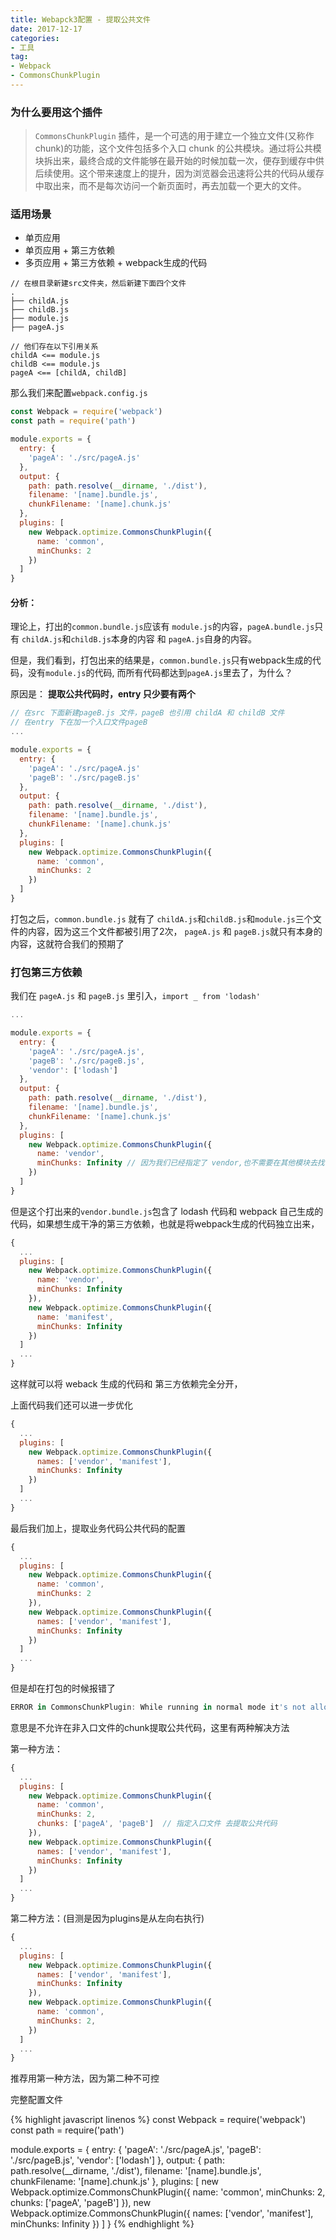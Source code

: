```yaml
---
title: Webapck3配置 - 提取公共文件
date: 2017-12-17
categories:
- 工具
tag: 
- Webpack
- CommonsChunkPlugin
---
```


### 为什么要用这个插件

>`CommonsChunkPlugin` 插件，是一个可选的用于建立一个独立文件(又称作 chunk)的功能，这个文件包括多个入口 chunk 的公共模块。通过将公共模块拆出来，最终合成的文件能够在最开始的时候加载一次，便存到缓存中供后续使用。这个带来速度上的提升，因为浏览器会迅速将公共的代码从缓存中取出来，而不是每次访问一个新页面时，再去加载一个更大的文件。

### 适用场景

- 单页应用
- 单页应用 + 第三方依赖
- 多页应用 + 第三方依赖 + webpack生成的代码

```
// 在根目录新建src文件夹，然后新建下面四个文件
.
├── childA.js
├── childB.js
├── module.js
├── pageA.js

// 他们存在以下引用关系
childA <== module.js
childB <== module.js
pageA <== [childA, childB]
```
那么我们来配置`webpack.config.js`

```js
const Webpack = require('webpack')
const path = require('path')

module.exports = {
  entry: {
    'pageA': './src/pageA.js'
  },
  output: {
    path: path.resolve(__dirname, './dist'),
    filename: '[name].bundle.js',
    chunkFilename: '[name].chunk.js'
  },
  plugins: [
    new Webpack.optimize.CommonsChunkPlugin({
      name: 'common',
      minChunks: 2
    })
  ]
}
```

#### 分析： 

理论上，打出的`common.bundle.js`应该有 `module.js`的内容，`pageA.bundle.js`只有 `childA.js`和`childB.js`本身的内容 和 `pageA.js`自身的内容。

但是，我们看到，打包出来的结果是，`common.bundle.js`只有webpack生成的代码，没有`module.js`的代码, 而所有代码都达到`pageA.js`里去了，为什么？

原因是： **提取公共代码时，entry 只少要有两个**

```js
// 在src 下面新建pageB.js 文件，pageB 也引用 childA 和 childB 文件
// 在entry 下在加一个入口文件pageB
...

module.exports = {
  entry: {
    'pageA': './src/pageA.js'
    'pageB': './src/pageB.js'
  },
  output: {
    path: path.resolve(__dirname, './dist'),
    filename: '[name].bundle.js',
    chunkFilename: '[name].chunk.js'
  },
  plugins: [
    new Webpack.optimize.CommonsChunkPlugin({
      name: 'common',
      minChunks: 2
    })
  ]
}
```

打包之后，`common.bundle.js` 就有了 `childA.js`和`childB.js`和`module.js`三个文件的内容，因为这三个文件都被引用了2次， `pageA.js` 和 `pageB.js`就只有本身的内容，这就符合我们的预期了

### 打包第三方依赖

我们在 `pageA.js` 和 `pageB.js` 里引入，`import _ from 'lodash'`

```js
...

module.exports = {
  entry: {
    'pageA': './src/pageA.js',
    'pageB': './src/pageB.js',
    'vendor': ['lodash']
  },
  output: {
    path: path.resolve(__dirname, './dist'),
    filename: '[name].bundle.js',
    chunkFilename: '[name].chunk.js'
  },
  plugins: [
    new Webpack.optimize.CommonsChunkPlugin({
      name: 'vendor',
      minChunks: Infinity // 因为我们已经指定了 vendor,也不需要在其他模块去找了
    })
  ]
}
```

但是这个打出来的`vendor.bundle.js`包含了 lodash 代码和 webpack 自己生成的代码，如果想生成干净的第三方依赖，也就是将webpack生成的代码独立出来，

```js
{
  ...
  plugins: [
    new Webpack.optimize.CommonsChunkPlugin({
      name: 'vendor',
      minChunks: Infinity
    }),
    new Webpack.optimize.CommonsChunkPlugin({
      name: 'manifest',
      minChunks: Infinity
    })
  ]
  ...
}
```
这样就可以将 weback 生成的代码和 第三方依赖完全分开，

上面代码我们还可以进一步优化
```js
{
  ...
  plugins: [
    new Webpack.optimize.CommonsChunkPlugin({
      names: ['vendor', 'manifest'],
      minChunks: Infinity
    })
  ]
  ...
}
```

最后我们加上，提取业务代码公共代码的配置

```js
{
  ...
  plugins: [
    new Webpack.optimize.CommonsChunkPlugin({
      name: 'common',
      minChunks: 2
    }),
    new Webpack.optimize.CommonsChunkPlugin({
      names: ['vendor', 'manifest'],
      minChunks: Infinity
    })
  ]
  ...
}
```

但是却在打包的时候报错了
```js
ERROR in CommonsChunkPlugin: While running in normal mode it's not allowed to use a non-entry chunk (vendor)
```

意思是不允许在非入口文件的chunk提取公共代码，这里有两种解决方法

第一种方法：
```js
{
  ...
  plugins: [
    new Webpack.optimize.CommonsChunkPlugin({
      name: 'common',
      minChunks: 2,
      chunks: ['pageA', 'pageB']  // 指定入口文件 去提取公共代码
    }),
    new Webpack.optimize.CommonsChunkPlugin({
      names: ['vendor', 'manifest'],
      minChunks: Infinity
    })
  ]
  ...
}
```
第二种方法：(目测是因为plugins是从左向右执行)
```js
{
  ...
  plugins: [
    new Webpack.optimize.CommonsChunkPlugin({
      names: ['vendor', 'manifest'],
      minChunks: Infinity
    }),
    new Webpack.optimize.CommonsChunkPlugin({
      name: 'common',
      minChunks: 2,
    })
  ]
  ...
}
```

推荐用第一种方法，因为第二种不可控

完整配置文件

{% highlight javascript linenos %}
const Webpack = require('webpack')
const path = require('path')

module.exports = {
  entry: {
    'pageA': './src/pageA.js',
    'pageB': './src/pageB.js',
    'vendor': ['lodash']
  },
  output: {
    path: path.resolve(__dirname, './dist'),
    filename: '[name].bundle.js',
    chunkFilename: '[name].chunk.js'
  },
  plugins: [
    new Webpack.optimize.CommonsChunkPlugin({
      name: 'common',
      minChunks: 2,
      chunks: ['pageA', 'pageB']
    }),
    new Webpack.optimize.CommonsChunkPlugin({
      names: ['vendor', 'manifest'],
      minChunks: Infinity
    })
  ]
}
{% endhighlight %}